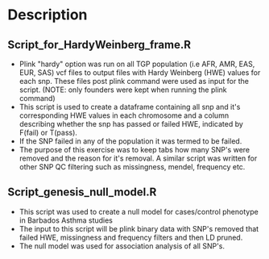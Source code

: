 # Description

## Script_for_HardyWeinberg_frame.R
* Plink "hardy" option was run on all TGP population (i.e AFR, AMR, EAS, EUR, SAS) vcf files to output files with Hardy Weinberg (HWE) values for each snp. These files post plink command were used as input for the script. (NOTE: only founders were kept when running the plink command) <br />
* This script is used to create a dataframe containing all snp and it's corresponding HWE values in each chromosome and a column describing whether the snp has passed or failed HWE, indicated by F(fail) or T(pass).
* If the SNP failed in any of the population it was termed to be failed.
* The purpose of this exercise was to keep tabs how many SNP's were removed and the reason for it's removal. A similar script was written for other SNP QC filtering such as missingness, mendel, frequency etc.

## Script_genesis_null_model.R
* This script was used to create a null model for cases/control phenotype in Barbados Asthma studies
* The input to this script will be plink binary data with SNP's removed that failed HWE, missingness and frequency filters and then LD pruned.
* The null model was used for association analysis of all SNP's.

